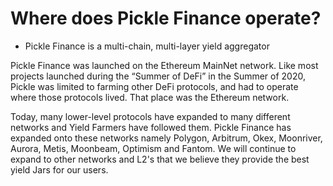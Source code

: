 # Where does Pickle Finance operate?



* Pickle Finance is a multi-chain, multi-layer yield aggregator

Pickle Finance was launched on the Ethereum MainNet network. Like most projects launched during the “Summer of DeFi” in the Summer of 2020, Pickle was limited to farming other DeFi protocols, and had to operate where those protocols lived. That place was the Ethereum network.&#x20;

Today, many lower-level protocols have expanded to many different networks and Yield Farmers have followed them. Pickle Finance has expanded onto these networks namely Polygon, Arbitrum, Okex, Moonriver, Aurora, Metis, Moonbeam, Optimism and Fantom. We will continue to expand to other networks and L2's that we believe they provide the best yield Jars for our users.

